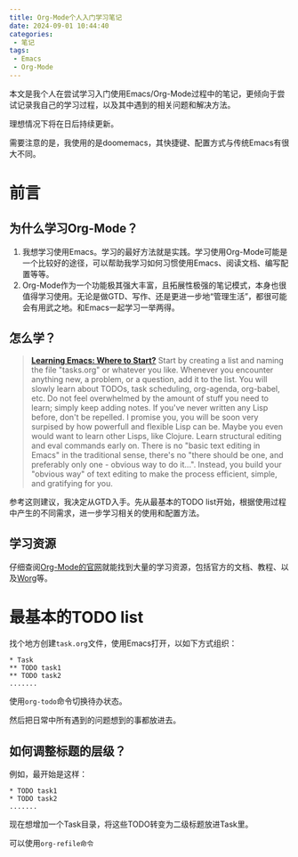 ```yaml
---
title: Org-Mode个人入门学习笔记
date: 2024-09-01 10:44:40
categories:
 - 笔记
tags:
 - Emacs
 - Org-Mode
---
```


本文是我个人在尝试学习入门使用Emacs/Org-Mode过程中的笔记，更倾向于尝试记录我自己的学习过程，以及其中遇到的相关问题和解决方法。

理想情况下将在日后持续更新。

需要注意的是，我使用的是doomemacs，其快捷键、配置方式与传统Emacs有很大不同。

<!-- more -->

# 前言

## 为什么学习Org-Mode？

1. 我想学习使用Emacs。学习的最好方法就是实践。学习使用Org-Mode可能是一个比较好的途径，可以帮助我学习如何习惯使用Emacs、阅读文档、编写配置等等。
2. Org-Mode作为一个功能极其强大丰富，且拓展性极强的笔记模式，本身也很值得学习使用。无论是做GTD、写作、还是更进一步地“管理生活”，都很可能会有用武之地。和Emacs一起学习一举两得。

## 怎么学？

> [__Learning Emacs: Where to Start?__](https://www.reddit.com/r/emacs/comments/14k9nsy/comment/jprer3b/)
> Start by creating a list and naming the file "tasks.org" or whatever you like. Whenever you encounter anything new, a problem, or a question, add it to the list. You will slowly learn about TODOs, task scheduling, org-agenda, org-babel, etc. Do not feel overwhelmed by the amount of stuff you need to learn; simply keep adding notes. If you've never written any Lisp before, don't be repelled. I promise you, you will be soon very surpised by how powerfull and flexible Lisp can be. Maybe you even would want to learn other Lisps, like Clojure. Learn structural editing and eval commands early on.
> There is no "basic text editing in Emacs" in the traditional sense, there's no "there should be one, and preferably only one - obvious way to do it...". Instead, you build your "obvious way" of text editing to make the process efficient, simple, and gratifying for you.

参考这则建议，我决定从GTD入手。先从最基本的TODO list开始，根据使用过程中产生的不同需求，进一步学习相关的使用和配置方法。

## 学习资源

仔细查阅[Org-Mode的官网](https://orgmode.org/)就能找到大量的学习资源，包括官方的文档、教程、以及[Worg](https://orgmode.org/worg/)等。

# 最基本的TODO list

找个地方创建`task.org`文件，使用Emacs打开，以如下方式组织：

```
* Task
** TODO task1
** TODO task2
.......
```

使用`org-todo`命令切换待办状态。

然后把日常中所有遇到的问题想到的事都放进去。

## 如何调整标题的层级？

例如，最开始是这样：

```
* TODO task1
* TODO task2
.......
```

现在想增加一个Task目录，将这些TODO转变为二级标题放进Task里。

可以使用`org-refile命令`